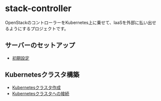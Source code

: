 # stack-controller
OpenStackのコントローラーをKubernetes上に乗せて、IaaSを外部に払い出せるようにするプロジェクトです。

## サーバーのセットアップ
 - [初期設定](./docs/init-servers.md)

## Kubernetesクラスタ構築
 - [Kubernetesクラスタ作成](./docs/create-cluster.md)
 - [Kubernetesクラスタへの接続](./docs/access-cluster.md)
